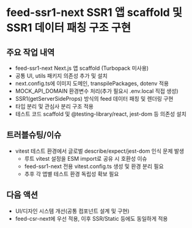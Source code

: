 # feed-ssr1-next SSR1 앱 scaffold 및 SSR1 데이터 패칭 구조 구현

## 주요 작업 내역

- feed-ssr1-next Next.js 앱 scaffold (Turbopack 미사용)
- 공통 UI, utils 패키지 의존성 추가 및 설치
- next.config.ts에 이미지 도메인, transpilePackages, dotenv 적용
- MOCK_API_DOMAIN 환경변수 처리(추가 필요시 .env.local 직접 생성)
- SSR1(getServerSideProps) 방식의 feed 데이터 패칭 및 렌더링 구현
- 타입 분리 및 관심사 분리 구조 적용
- 테스트 코드 scaffold 및 @testing-library/react, jest-dom 등 의존성 설치

## 트러블슈팅/이슈

- vitest 테스트 환경에서 글로벌 describe/expect/jest-dom 인식 문제 발생
  - 루트 vitest 설정을 ESM import로 공유 시 호환성 이슈
  - feed-ssr1-next 전용 vitest.config.ts 생성 및 환경 분리 필요
  - 추후 각 앱별 테스트 환경 독립성 확보 필요

## 다음 액션

- UI/디자인 시스템 개선(공통 컴포넌트 설계 및 구현)
- feed-csr-next에 우선 적용, 이후 SSR/Static 등에도 동일하게 적용
